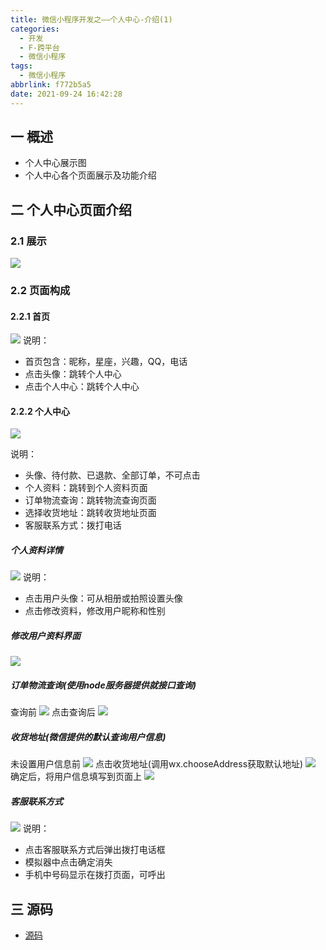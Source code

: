 ```yaml
---
title: 微信小程序开发之——个人中心-介绍(1)
categories:
  - 开发
  - F-跨平台
  - 微信小程序
tags:
  - 微信小程序
abbrlink: f772b5a5
date: 2021-09-24 16:42:28
---
```

## 一 概述

* 个人中心展示图
* 个人中心各个页面展示及功能介绍

<!--more-->

## 二 个人中心页面介绍

### 2.1 展示

![][1]

### 2.2 页面构成

#### 2.2.1 首页
![][2]
说明：

* 首页包含：昵称，星座，兴趣，QQ，电话
* 点击头像：跳转个人中心
* 点击个人中心：跳转个人中心

#### 2.2.2 个人中心
![][3]

说明：

* 头像、待付款、已退款、全部订单，不可点击
* 个人资料：跳转到个人资料页面
* 订单物流查询：跳转物流查询页面
* 选择收货地址：跳转收货地址页面
* 客服联系方式：拨打电话

##### 个人资料详情
![][4]
说明：

* 点击用户头像：可从相册或拍照设置头像
* 点击修改资料，修改用户昵称和性别

##### 修改用户资料界面
![][5]

##### 订单物流查询(使用node服务器提供就接口查询)

查询前
![][6]
点击查询后
![][7]

##### 收货地址(微信提供的默认查询用户信息)
未设置用户信息前
![][8]
点击收货地址(调用wx.chooseAddress获取默认地址)
![][9]
确定后，将用户信息填写到页面上
![][10]

##### 客服联系方式
![][11]
说明：
* 点击客服联系方式后弹出拨打电话框
* 模拟器中点击确定消失
* 手机中号码显示在拨打页面，可呼出

## 三 源码
* [源码](https://download.csdn.net/download/Calvin_zhou/24419372)


[1]:https://cdn.jsdelivr.net/gh/PGzxc/CDN/blog-wechat/wechat-usercenter-preview.gif
[2]:https://cdn.jsdelivr.net/gh/PGzxc/CDN/blog-wechat/wechat-usercenter-home.png
[3]:https://cdn.jsdelivr.net/gh/PGzxc/CDN/blog-wechat/wechat-usercenter-person-center.png
[4]:https://cdn.jsdelivr.net/gh/PGzxc/CDN/blog-wechat/wechat-usercenter-person-detail.png
[5]:https://cdn.jsdelivr.net/gh/PGzxc/CDN/blog-wechat/wechat-usercenter-modify-sex-name.png
[6]:https://cdn.jsdelivr.net/gh/PGzxc/CDN/blog-wechat/wechat-usercenter-wuliu-before.png
[7]:https://cdn.jsdelivr.net/gh/PGzxc/CDN/blog-wechat/wechat-usercenter-wuliu-after.png
[8]:https://cdn.jsdelivr.net/gh/PGzxc/CDN/blog-wechat/wechat-usercenter-address-before.png
[9]:https://cdn.jsdelivr.net/gh/PGzxc/CDN/blog-wechat/wechat-usercenter-address-choose.png
[10]:https://cdn.jsdelivr.net/gh/PGzxc/CDN/blog-wechat/wechat-usercenter-address-info.png
[11]:https://cdn.jsdelivr.net/gh/PGzxc/CDN/blog-wechat/wechat-usercenter-phone.png
